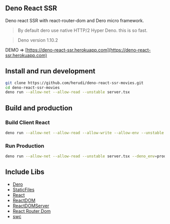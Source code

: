## Deno React SSR
Deno react SSR with react-router-dom and Dero micro framework.
> By default dero use native HTTP/2 Hyper Deno. this is so fast.

> Deno version 1.10.2

DEMO => [https://deno-react-ssr.herokuapp.com](https://deno-react-ssr.herokuapp.com)

## Install and run development
```bash
git clone https://github.com/herudi/deno-react-ssr-movies.git
cd deno-react-ssr-movies
deno run --allow-net --allow-read --unstable server.tsx
```

## Build and production
### Build Client React
```bash
deno run --allow-net --allow-read --allow-write --allow-env --unstable build.ts
```
### Run Production
```bash
deno run --allow-net --allow-read --unstable server.tsx --deno_env=production
```

## Include Libs
* [Dero](https://github.com/herudi/dero)
* [StaticFiles](https://github.com/herudi/static-files)
* [React](https://dev.jspm.io/react@17.0.2)
* [ReactDOM](https://dev.jspm.io/react-dom@17.0.2)
* [ReactDOMServer](https://dev.jspm.io/react-dom@17.0.2/server)
* [React Router Dom](https://dev.jspm.io/react-router-dom@5.2.0)
* [swc](https://x.nest.land/swc@0.0.6)